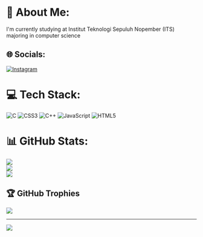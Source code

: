 # 💫 About Me:
I'm currently studying at Institut Teknologi Sepuluh Nopember (ITS) majoring in computer science


## 🌐 Socials:
[![Instagram](https://img.shields.io/badge/Instagram-%23E4405F.svg?logo=Instagram&logoColor=white)](https://instagram.com/rey.nal.di) 

# 💻 Tech Stack:
![C](https://img.shields.io/badge/c-%2300599C.svg?style=plastic&logo=c&logoColor=white) ![CSS3](https://img.shields.io/badge/css3-%231572B6.svg?style=plastic&logo=css3&logoColor=white) ![C++](https://img.shields.io/badge/c++-%2300599C.svg?style=plastic&logo=c%2B%2B&logoColor=white) ![JavaScript](https://img.shields.io/badge/javascript-%23323330.svg?style=plastic&logo=javascript&logoColor=%23F7DF1E) ![HTML5](https://img.shields.io/badge/html5-%23E34F26.svg?style=plastic&logo=html5&logoColor=white)
# 📊 GitHub Stats:
![](https://github-readme-stats.vercel.app/api?username=reynaldineo&theme=tokyonight&hide_border=false&include_all_commits=false&count_private=false)<br/>
![](https://github-readme-streak-stats.herokuapp.com/?user=reynaldineo&theme=tokyonight&hide_border=false)<br/>
![](https://github-readme-stats.vercel.app/api/top-langs/?username=reynaldineo&theme=tokyonight&hide_border=false&include_all_commits=false&count_private=false&layout=compact)

## 🏆 GitHub Trophies
![](https://github-profile-trophy.vercel.app/?username=reynaldineo&theme=radical&no-frame=false&no-bg=true&margin-w=4)

---
[![](https://visitcount.itsvg.in/api?id=reynaldineo&icon=5&color=6)](https://visitcount.itsvg.in)

<!-- Proudly created with GPRM ( https://gprm.itsvg.in ) -->
